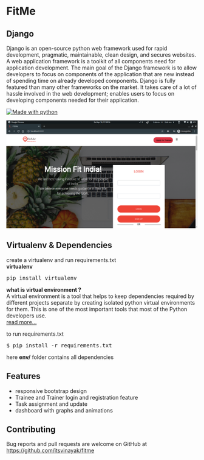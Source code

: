 # FitMe


## Django

Django is an open-source python web framework used for rapid development, pragmatic, maintainable, clean design, and secures websites. A web application framework is a toolkit of all components need for application development. The main goal of the Django framework is to allow developers to focus on components of the application that are new instead of spending time on already developed components. Django is fully featured than many other frameworks on the market. It takes care of a lot of hassle involved in the web development; enables users to focus on developing components needed for their application.



[![Made with python](http://ForTheBadge.com/images/badges/made-with-python.svg)](https://github.com/itsvinayak/fitme)

<img src="screenfit.png"/>


## Virtualenv & Dependencies

create a virtualenv and run requirements.txt<br/>
<b>virtualenv</b>

<pre>pip install virtualenv</pre>

<b> what is virtual environment ? </b><br/>
A virtual environment is a tool that helps to keep dependencies required by different projects separate by creating isolated python virtual environments for them. This is one of the most important tools that most of the Python developers use.
<br/>
<a href="https://www.geeksforgeeks.org/python-virtual-environment/" >read more... </a>

to run requirements.txt

<pre>$ pip install -r requirements.txt</pre>
 
here <b>env/</b> folder contains all dependencies


## Features

<ul>
  <li>responsive bootstrap design </li>
  <li>Trainee and Trainer login and registration feature</li>
  <li>Task assignment and update </li>
  <li>dashboard with graphs and animations</li>
</ul>



## Contributing

Bug reports and pull requests are welcome on GitHub at https://github.com/itsvinayak/fitme 
